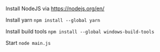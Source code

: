 
Install NodeJS via https://nodejs.org/en/

Install yarn `npm install --global yarn`

Install build tools `npm install --global windows-build-tools`

Start `node main.js`

